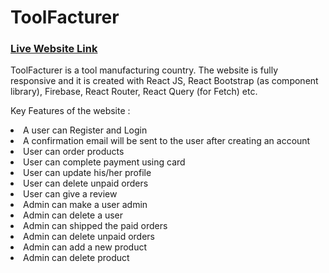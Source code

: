 # ToolFacturer

### <a href="https://toolfacturer.web.app/" target='_blank'>Live Website Link</a>

ToolFacturer is a tool manufacturing country. The website is fully responsive and it is created with React JS, React Bootstrap (as component library), Firebase, React Router, React Query (for Fetch) etc.

Key Features of the website :
<li>A user can Register and Login</li>
<li>A confirmation email will be sent to the user after creating an account</li>
<li>User can order products</li>
<li>User can complete payment using card</li>
<li>User can update his/her profile</li>
<li>User can delete unpaid orders</li>
<li>User can give a review</li>
<li>Admin can make a user admin</li>
<li>Admin can delete a user</li>
<li>Admin can shipped the paid orders</li>
<li>Admin can delete unpaid orders</li>
<li>Admin can add a new product</li>
<li>Admin can delete product</li>



